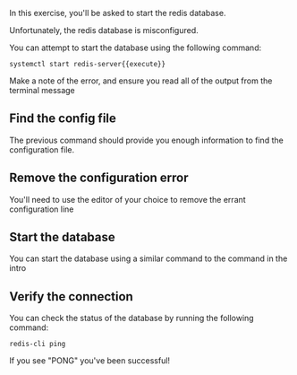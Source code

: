 In this exercise, you'll be asked to start the redis database.

Unfortunately, the redis database is misconfigured.

You can attempt to start the database using the following command:

`systemctl start redis-server{{execute}}`

Make a note of the error, and ensure you read all of the output from the terminal message

## Find the config file

The previous command should provide you enough information to find the configuration file.

## Remove the configuration error

You'll need to use the editor of your choice to remove the errant configuration line

## Start the database

You can start the database using a similar command to the command in the intro

## Verify the connection

You can check the status of the database by running the following command:

`redis-cli ping`

If you see "PONG" you've been successful!

